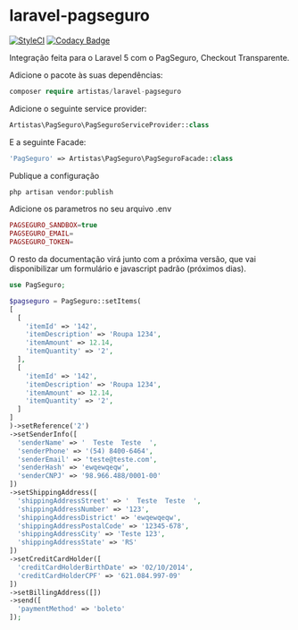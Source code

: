 # laravel-pagseguro
[![StyleCI](https://styleci.io/repos/66557385/shield)](https://styleci.io/repos/66557385)
[![Codacy Badge](https://api.codacy.com/project/badge/Grade/2b049d7be509420c810493c828eb943d)](https://www.codacy.com/app/fernando-bandeira/laravel-pagseguro?utm_source=github.com&amp;utm_medium=referral&amp;utm_content=artistas/laravel-pagseguro&amp;utm_campaign=Badge_Grade)

Integração feita para o Laravel 5 com o PagSeguro, Checkout Transparente.

Adicione o pacote às suas dependências:
```php
composer require artistas/laravel-pagseguro
```

Adicione o seguinte service provider:
```php
Artistas\PagSeguro\PagSeguroServiceProvider::class
```

E a seguinte Facade:
```php
'PagSeguro' => Artistas\PagSeguro\PagSeguroFacade::class
```

Publique a configuração
```php
php artisan vendor:publish
```

Adicione os parametros no seu arquivo .env
```php
PAGSEGURO_SANDBOX=true
PAGSEGURO_EMAIL=
PAGSEGURO_TOKEN=
```

O resto da documentação virá junto com a próxima versão, que vai disponibilizar um formulário e javascript padrão (próximos dias).

```php
use PagSeguro;

$pagseguro = PagSeguro::setItems(
[
  [
    'itemId' => '142',
    'itemDescription' => 'Roupa 1234',
    'itemAmount' => 12.14,
    'itemQuantity' => '2',
  ],
  [
    'itemId' => '142',
    'itemDescription' => 'Roupa 1234',
    'itemAmount' => 12.14,
    'itemQuantity' => '2',
  ]
]
)->setReference('2')
->setSenderInfo([
  'senderName' => '  Teste  Teste  ',
  'senderPhone' => '(54) 8400-6464',
  'senderEmail' => 'teste@teste.com',
  'senderHash' => 'ewqewqeqw',
  'senderCNPJ' => '98.966.488/0001-00'
])
->setShippingAddress([
  'shippingAddressStreet' => '  Teste  Teste  ',
  'shippingAddressNumber' => '123',
  'shippingAddressDistrict' => 'ewqewqeqw',
  'shippingAddressPostalCode' => '12345-678',
  'shippingAddressCity' => 'Teste 123',
  'shippingAddressState' => 'RS'
])
->setCreditCardHolder([
  'creditCardHolderBirthDate' => '02/10/2014',
  'creditCardHolderCPF' => '621.084.997-09'
])
->setBillingAddress([])
->send([
  'paymentMethod' => 'boleto'
]);
```
